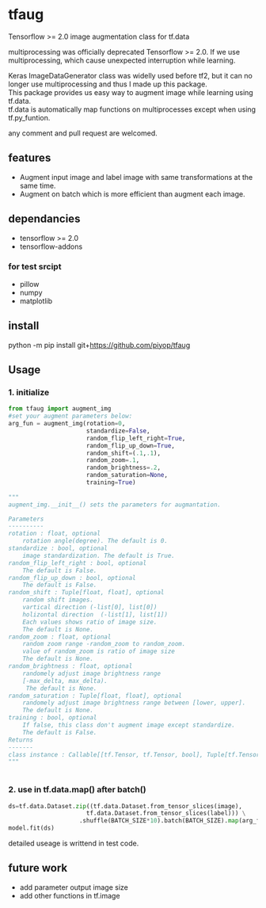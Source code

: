 # tfaug
Tensorflow >= 2.0 image augmentation class for tf.data

multiprocessing was officially deprecated Tensorflow >= 2.0. 
If we use multiprocessing, which cause unexpected interruption while learning.

Keras ImageDataGenerator class was widelly used before tf2, but it can no longer use multiprocessing and thus I made up this package.   
This package provides us easy way to augment image while learning using tf.data.   
tf.data is automatically map functions on multiprocesses except when using tf.py_funtion.  

any comment and pull request are welcomed.

## features
 * Augment input image and label image with same transformations at the same time.
 * Augment on batch which is more efficient than augment each image.

## dependancies
 * tensorflow >= 2.0
 * tensorflow-addons
### for test srcipt
 * pillow
 * numpy
 * matplotlib

## install
python -m pip install git+https://github.com/piyop/tfaug

## Usage
### 1. initialize
```python  
from tfaug import augment_img 
#set your augment parameters below:
arg_fun = augment_img(rotation=0, 
                      standardize=False,
                      random_flip_left_right=True,
                      random_flip_up_down=True, 
                      random_shift=(.1,.1), 
                      random_zoom=.1,
                      random_brightness=.2,
                      random_saturation=None,
                      training=True) 
                      
"""
augment_img.__init__() sets the parameters for augmantation.

Parameters
----------
rotation : float, optional
    rotation angle(degree). The default is 0.
standardize : bool, optional
    image standardization. The default is True.
random_flip_left_right : bool, optional
    The default is False.
random_flip_up_down : bool, optional
    The default is False.
random_shift : Tuple[float, float], optional
    random shift images.
    vartical direction (-list[0], list[0])
    holizontal direction  (-list[1], list[1])
    Each values shows ratio of image size.
    The default is None.
random_zoom : float, optional
    random zoom range -random_zoom to random_zoom.
    value of random_zoom is ratio of image size
    The default is None.
random_brightness : float, optional
    randomely adjust image brightness range 
    [-max_delta, max_delta). 
     The default is None.
random_saturation : Tuple[float, float], optional
    randomely adjust image brightness range between [lower, upper]. 
    The default is None.
training : bool, optional
    If false, this class don't augment image except standardize. 
    The default is False.
Returns
-------
class instance : Callable[[tf.Tensor, tf.Tensor, bool], Tuple[tf.Tensor,tf.Tensor]]
"""                     
 
```

### 2. use in tf.data.map() after batch()
```python 
ds=tf.data.Dataset.zip((tf.data.Dataset.from_tensor_slices(image),
                      tf.data.Dataset.from_tensor_slices(label))) \
                    .shuffle(BATCH_SIZE*10).batch(BATCH_SIZE).map(arg_fun)
model.fit(ds)
```

detailed useage is writtend in test code.


## future work
 * add parameter output image size
 * add other functions in tf.image
